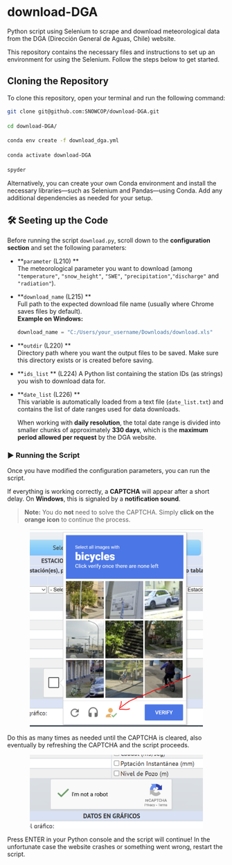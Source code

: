 # download-DGA
Python script using Selenium to scrape and download meteorological data from the DGA (Dirección General de Aguas, Chile) website.

 
This repository contains the necessary files and instructions to set up an environment for using the Selenium. Follow the steps below to get started.

## Cloning the Repository
 
To clone this repository, open your terminal and run the following command:


```bash
git clone git@github.com:SNOWCOP/download-DGA.git
 
cd download-DGA/
 
conda env create -f download_dga.yml
 
conda activate download-DGA
 
spyder
```

Alternatively, you can create your own Conda environment and install the necessary libraries—such as Selenium and Pandas—using Conda. Add any additional dependencies as needed for your setup.



## 🛠 Seeting up the Code
Before running the script `download.py`, scroll down to the **configuration section** and set the following parameters:

- **`parameter` (L210) **  
  The meteorological parameter you want to download (among `"temperature"`, `"snow_height"`, `"SWE"`, `"precipitation"`,`"discharge"` and `"radiation"`).  

- **`download_name` (L215) **  
  Full path to the expected download file name (usually where Chrome saves files by default).  
  **Example on Windows:**

  ```python
  download_name = "C:/Users/your_username/Downloads/download.xls"
  ```

- **`outdir` (L220) **  
  Directory path where you want the output files to be saved.
Make sure this directory exists or is created before saving.

- **`ids_list` **  (L224)
 A Python list containing the station IDs (as strings) you wish to download data for.

- **`date_list` (L226) **  
  This variable is automatically loaded from a text file (`date_list.txt`) and contains the list of date ranges used for data downloads.

  When working with **daily resolution**, the total date range is divided into smaller chunks of approximately **330 days**, which is the **maximum period allowed per request** by the DGA website.

### ▶️ Running the Script

Once you have modified the configuration parameters, you can run the script.

If everything is working correctly, a **CAPTCHA** will appear after a short delay. On **Windows**, this is signaled by a **notification sound**.

> **Note:** You do **not** need to solve the CAPTCHA. Simply **click on the orange icon** to continue the process.

<p align="center">
  <img src="images/captcha-1.PNG" alt="Date list format example" width="400"/>
</p>

Do this as many times as needed until the CAPTCHA is cleared, also eventually by refreshing the CAPTCHA and the script proceeds.

<p align="center">
  <img src="images/captcha-2.PNG" alt="Date list format example" width="400"/>
</p>

Press ENTER in your Python console and the script will continue!
In the unfortunate case the website crashes or something went wrong, restart the script.




